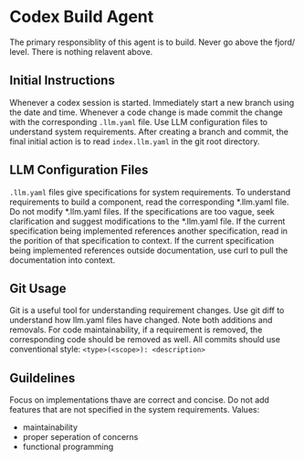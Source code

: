 # Codex Build Agent

The primary responsiblity of this agent is to build. 
Never go above the fjord/ level. There is nothing relavent above.

## Initial Instructions
Whenever a codex session is started. 
Immediately start a new branch using the date and time.
Whenever a code change is made commit the change with the corresponding `.llm.yaml` file.
Use LLM configuration files to understand system requirements.
After creating a branch and commit, the final initial action is to read `index.llm.yaml` in the git root directory.


## LLM Configuration Files
`.llm.yaml` files give specifications for system requirements.
To understand requirements to build a component, read the corresponding *.llm.yaml file.
Do not modify *.llm.yaml files.
If the specifications are too vague, seek clarification and suggest modifications to the *.llm.yaml file.
If the current specification being implemented references another specification, read in the porition of that specification to context.
If the current specification being implemented references outside documentation, use curl to pull the documentation into context.

## Git Usage
Git is a useful tool for understanding requirement changes.
Use git diff to understand how llm.yaml files have changed.
Note both additions and removals. 
For code maintainability, if a requirement is removed, the corresponding code should be removed as well.
All commits should use conventional style: `<type>(<scope>): <description>`

## Guildelines
Focus on implementations thave are correct and concise.
Do not add features that are not specified in the system requirements.
Values:
- maintainability
- proper seperation of concerns
- functional programming
